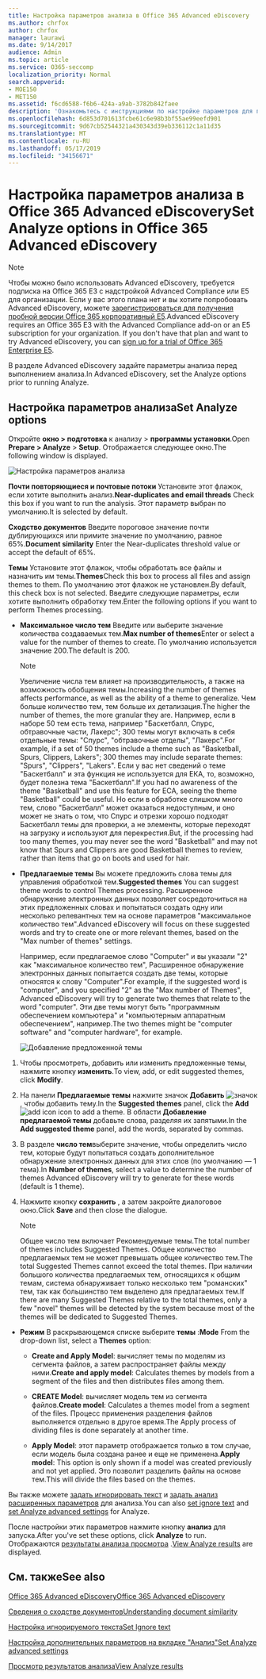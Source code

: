 ```yaml
---
title: Настройка параметров анализа в Office 365 Advanced eDiscovery
ms.author: chrfox
author: chrfox
manager: laurawi
ms.date: 9/14/2017
audience: Admin
ms.topic: article
ms.service: O365-seccomp
localization_priority: Normal
search.appverid:
- MOE150
- MET150
ms.assetid: f6cd6588-f6b6-424a-a9ab-3782b842faee
description: 'Ознакомьтесь с инструкциями по настройке параметров для процесса анализа в Office 365 Advanced eDiscovery, включая почти повторяющиеся, почтовые потоки и темы.  '
ms.openlocfilehash: 6d853d701613fcbe61c6e98b3bf55ae99eefd901
ms.sourcegitcommit: 9d67cb52544321a430343d39eb336112c1a11d35
ms.translationtype: MT
ms.contentlocale: ru-RU
ms.lasthandoff: 05/17/2019
ms.locfileid: "34156671"
---
```

# <a name="set-analyze-options-in-office-365-advanced-ediscovery"></a><span data-ttu-id="3340a-103">Настройка параметров анализа в Office 365 Advanced eDiscovery</span><span class="sxs-lookup"><span data-stu-id="3340a-103">Set Analyze options in Office 365 Advanced eDiscovery</span></span>

> [!NOTE]
> <span data-ttu-id="3340a-p101">Чтобы можно было использовать Advanced eDiscovery, требуется подписка на Office 365 E3 с надстройкой Advanced Compliance или E5 для организации. Если у вас этого плана нет и вы хотите попробовать Advanced eDiscovery, можете [зарегистрироваться для получения пробной версии Office 365 корпоративный E5](https://go.microsoft.com/fwlink/p/?LinkID=698279).</span><span class="sxs-lookup"><span data-stu-id="3340a-p101">Advanced eDiscovery requires an Office 365 E3 with the Advanced Compliance add-on or an E5 subscription for your organization. If you don't have that plan and want to try Advanced eDiscovery, you can [sign up for a trial of Office 365 Enterprise E5](https://go.microsoft.com/fwlink/p/?LinkID=698279).</span></span> 
  
<span data-ttu-id="3340a-106">В разделе Advanced eDiscovery задайте параметры анализа перед выполнением анализа.</span><span class="sxs-lookup"><span data-stu-id="3340a-106">In Advanced eDiscovery, set the Analyze options prior to running Analyze.</span></span>
  
## <a name="set-analyze-options"></a><span data-ttu-id="3340a-107">Настройка параметров анализа</span><span class="sxs-lookup"><span data-stu-id="3340a-107">Set Analyze options</span></span>

<span data-ttu-id="3340a-108">Откройте **окно \> подготовка** к анализу \> **программы установки**.</span><span class="sxs-lookup"><span data-stu-id="3340a-108">Open **Prepare \> Analyze** \> **Setup**.</span></span> <span data-ttu-id="3340a-109">Отображается следующее окно.</span><span class="sxs-lookup"><span data-stu-id="3340a-109">The following window is displayed.</span></span>
  
![Настройка параметров анализа](media/c3ec7a92-8484-4812-b98c-aa3eb740e5b7.png)
  
 <span data-ttu-id="3340a-111">**Почти повторяющиеся и почтовые потоки** Установите этот флажок, если хотите выполнить анализ.</span><span class="sxs-lookup"><span data-stu-id="3340a-111">**Near-duplicates and email threads** Check this box if you want to run the analysis.</span></span> <span data-ttu-id="3340a-112">Этот параметр выбран по умолчанию.</span><span class="sxs-lookup"><span data-stu-id="3340a-112">It is selected by default.</span></span> 
  
 <span data-ttu-id="3340a-113">**Сходство документов** Введите пороговое значение почти дублирующихся или примите значение по умолчанию, равное 65%.</span><span class="sxs-lookup"><span data-stu-id="3340a-113">**Document similarity** Enter the Near-duplicates threshold value or accept the default of 65%.</span></span> 
  
 <span data-ttu-id="3340a-114">**Темы** Установите этот флажок, чтобы обработать все файлы и назначить им темы.</span><span class="sxs-lookup"><span data-stu-id="3340a-114">**Themes**Check this box to process all files and assign themes to them.</span></span> <span data-ttu-id="3340a-115">По умолчанию этот флажок не установлен.</span><span class="sxs-lookup"><span data-stu-id="3340a-115">By default, this check box is not selected.</span></span> <span data-ttu-id="3340a-116">Введите следующие параметры, если хотите выполнить обработку тем.</span><span class="sxs-lookup"><span data-stu-id="3340a-116">Enter the following options if you want to perform Themes processing.</span></span>
  
- <span data-ttu-id="3340a-117">**Максимальное число тем** Введите или выберите значение количества создаваемых тем.</span><span class="sxs-lookup"><span data-stu-id="3340a-117">**Max number of themes**Enter or select a value for the number of themes to create.</span></span> <span data-ttu-id="3340a-118">По умолчанию используется значение 200.</span><span class="sxs-lookup"><span data-stu-id="3340a-118">The default is 200.</span></span> 
    
    > [!NOTE]
    > <span data-ttu-id="3340a-119">Увеличение числа тем влияет на производительность, а также на возможность обобщения темы.</span><span class="sxs-lookup"><span data-stu-id="3340a-119">Increasing the number of themes affects performance, as well as the ability of a theme to generalize.</span></span> <span data-ttu-id="3340a-120">Чем больше количество тем, тем больше их детализация.</span><span class="sxs-lookup"><span data-stu-id="3340a-120">The higher the number of themes, the more granular they are.</span></span> <span data-ttu-id="3340a-121">Например, если в наборе 50 тем есть тема, например "Баскетбалл, Спурс, обтравочные части, Лакерс"; 300 темы могут включать в себя отдельные темы: "Спурс", "обтравочные отделы", "Лакерс".</span><span class="sxs-lookup"><span data-stu-id="3340a-121">For example, if a set of 50 themes include a theme such as "Basketball, Spurs, Clippers, Lakers"; 300 themes may include separate themes: "Spurs", "Clippers", "Lakers".</span></span> <span data-ttu-id="3340a-122">Если у вас нет сведений о теме "Баскетбалл" и эта функция не используется для ЕКА, то, возможно, будет полезна тема "Баскетбалл".</span><span class="sxs-lookup"><span data-stu-id="3340a-122">If you had no awareness of the theme "Basketball" and use this feature for ECA, seeing the theme "Basketball" could be useful.</span></span> <span data-ttu-id="3340a-123">Но если в обработке слишком много тем, слово "Баскетбалл" может оказаться недоступным, и оно может не знать о том, что Спурс и отрезки хорошо подходят Баскетбалл темы для проверки, а не элементы, которые переходят на загрузку и используют для перекрестия.</span><span class="sxs-lookup"><span data-stu-id="3340a-123">But, if the processing had too many themes, you may never see the word "Basketball" and may not know that Spurs and Clippers are good Basketball themes to review, rather than items that go on boots and used for hair.</span></span> 
  
- <span data-ttu-id="3340a-124">**Предлагаемые темы** Вы можете предложить слова темы для управления обработкой тем.</span><span class="sxs-lookup"><span data-stu-id="3340a-124">**Suggested themes** You can suggest theme words to control Themes processing.</span></span> <span data-ttu-id="3340a-125">Расширенное обнаружение электронных данных позволяет сосредоточиться на этих предложенных словах и попытаться создать одну или несколько релевантных тем на основе параметров "максимальное количество тем".</span><span class="sxs-lookup"><span data-stu-id="3340a-125">Advanced eDiscovery will focus on these suggested words and try to create one or more relevant themes, based on the "Max number of themes" settings.</span></span> 
    
    <span data-ttu-id="3340a-126">Например, если предлагаемое слово "Computer" и вы указали "2" как "максимальное количество тем", Расширенное обнаружение электронных данных попытается создать две темы, которые относятся к слову "Computer".</span><span class="sxs-lookup"><span data-stu-id="3340a-126">For example, if the suggested word is "computer", and you specified "2" as the "Max number of Themes", Advanced eDiscovery will try to generate two themes that relate to the word "computer".</span></span> <span data-ttu-id="3340a-127">Эти две темы могут быть "программным обеспечением компьютера" и "компьютерным аппаратным обеспечением", например.</span><span class="sxs-lookup"><span data-stu-id="3340a-127">The two themes might be "computer software" and "computer hardware", for example.</span></span> 
    
    ![Добавление предложенной темы](media/06e9ffd3-a76c-423b-b450-9e465eb9a02f.png)
  
1. <span data-ttu-id="3340a-129">Чтобы просмотреть, добавить или изменить предложенные темы, нажмите кнопку **изменить**.</span><span class="sxs-lookup"><span data-stu-id="3340a-129">To view, add, or edit suggested themes, click **Modify**.</span></span>
    
2. <span data-ttu-id="3340a-130">На панели **Предлагаемые темы** нажмите значок **Добавить** ![значок](media/c2dd8b3a-5a22-412c-a7fa-143f5b2b5612.png) , чтобы добавить тему.</span><span class="sxs-lookup"><span data-stu-id="3340a-130">In the **Suggested themes** panel, click the **Add** ![add icon](media/c2dd8b3a-5a22-412c-a7fa-143f5b2b5612.png) icon to add a theme.</span></span> <span data-ttu-id="3340a-131">В области **Добавление предлагаемой темы** добавьте слова, разделяя их запятыми.</span><span class="sxs-lookup"><span data-stu-id="3340a-131">In the **Add suggested theme** panel, add the words, separated by commas.</span></span> 
    
3. <span data-ttu-id="3340a-132">В разделе **число тем**выберите значение, чтобы определить число тем, которые будут попытаться создать дополнительное обнаружение электронных данных для этих слов (по умолчанию — 1 тема).</span><span class="sxs-lookup"><span data-stu-id="3340a-132">In **Number of themes**, select a value to determine the number of themes Advanced eDiscovery will try to generate for these words (default is 1 theme).</span></span>
    
4. <span data-ttu-id="3340a-133">Нажмите кнопку **сохранить** , а затем закройте диалоговое окно.</span><span class="sxs-lookup"><span data-stu-id="3340a-133">Click **Save** and then close the dialogue.</span></span> 
    
    > [!NOTE]
    > <span data-ttu-id="3340a-134">Общее число тем включает Рекомендуемые темы.</span><span class="sxs-lookup"><span data-stu-id="3340a-134">The total number of themes includes Suggested Themes.</span></span> <span data-ttu-id="3340a-135">Общее количество предлагаемых тем не может превышать общее количество тем.</span><span class="sxs-lookup"><span data-stu-id="3340a-135">The total Suggested Themes cannot exceed the total themes.</span></span> <span data-ttu-id="3340a-136">При наличии большого количества предлагаемых тем, относящихся к общим темам, система обнаруживает только несколько тем "романских" тем, так как большинство тем выделено для предлагаемых тем.</span><span class="sxs-lookup"><span data-stu-id="3340a-136">If there are many Suggested Themes relative to the total themes, only a few "novel" themes will be detected by the system because most of the themes will be dedicated to Suggested Themes.</span></span> 
  
- <span data-ttu-id="3340a-137">**Режим** В раскрывающемся списке выберите **темы** :</span><span class="sxs-lookup"><span data-stu-id="3340a-137">**Mode** From the drop-down list, select a **Themes** option:</span></span> 
    
  - <span data-ttu-id="3340a-138">**Create and Apply Model**: вычисляет темы по моделям из сегмента файлов, а затем распространяет файлы между ними.</span><span class="sxs-lookup"><span data-stu-id="3340a-138">**Create and apply model**: Calculates themes by models from a segment of the files and then distributes files among them.</span></span>
    
  - <span data-ttu-id="3340a-139">**CREATE Model**: вычисляет модель тем из сегмента файлов.</span><span class="sxs-lookup"><span data-stu-id="3340a-139">**Create model**: Calculates a themes model from a segment of the files.</span></span> <span data-ttu-id="3340a-140">Процесс применения разделения файлов выполняется отдельно в другое время.</span><span class="sxs-lookup"><span data-stu-id="3340a-140">The Apply process of dividing files is done separately at another time.</span></span>
    
  - <span data-ttu-id="3340a-141">**Apply Model**: этот параметр отображается только в том случае, если модель была создана ранее и еще не применена.</span><span class="sxs-lookup"><span data-stu-id="3340a-141">**Apply model**: This option is only shown if a model was created previously and not yet applied.</span></span> <span data-ttu-id="3340a-142">Это позволит разделить файлы на основе тем.</span><span class="sxs-lookup"><span data-stu-id="3340a-142">This will divide the files based on the themes.</span></span>
    
<span data-ttu-id="3340a-143">Вы также можете [задать игнорировать текст](set-ignore-text-in-advanced-ediscovery.md) и [задать анализ расширенных параметров](set-analyze-advanced-settings-in-advanced-ediscovery.md) для анализа.</span><span class="sxs-lookup"><span data-stu-id="3340a-143">You can also [set ignore text](set-ignore-text-in-advanced-ediscovery.md) and [set Analyze advanced settings](set-analyze-advanced-settings-in-advanced-ediscovery.md) for Analyze.</span></span> 
  
<span data-ttu-id="3340a-144">После настройки этих параметров нажмите кнопку **анализ** для запуска.</span><span class="sxs-lookup"><span data-stu-id="3340a-144">After you've set these options, click **Analyze** to run.</span></span> <span data-ttu-id="3340a-145">Отображаются [результаты анализа просмотра](view-analyze-results-in-advanced-ediscovery.md) .</span><span class="sxs-lookup"><span data-stu-id="3340a-145">[View Analyze results](view-analyze-results-in-advanced-ediscovery.md) are displayed.</span></span> 
  
## <a name="see-also"></a><span data-ttu-id="3340a-146">См. также</span><span class="sxs-lookup"><span data-stu-id="3340a-146">See also</span></span>

[<span data-ttu-id="3340a-147">Office 365 Advanced eDiscovery</span><span class="sxs-lookup"><span data-stu-id="3340a-147">Office 365 Advanced eDiscovery</span></span>](office-365-advanced-ediscovery.md)
  
[<span data-ttu-id="3340a-148">Сведения о сходстве документов</span><span class="sxs-lookup"><span data-stu-id="3340a-148">Understanding document similarity</span></span>](understand-document-similarity-in-advanced-ediscovery.md)
  
[<span data-ttu-id="3340a-149">Настройка игнорируемого текста</span><span class="sxs-lookup"><span data-stu-id="3340a-149">Set Ignore text </span></span>](set-ignore-text-in-advanced-ediscovery.md)
  
[<span data-ttu-id="3340a-150">Настройка дополнительных параметров на вкладке "Анализ"</span><span class="sxs-lookup"><span data-stu-id="3340a-150">Set Analyze advanced settings</span></span>](set-analyze-advanced-settings-in-advanced-ediscovery.md)
  
[<span data-ttu-id="3340a-151">Просмотр результатов анализа</span><span class="sxs-lookup"><span data-stu-id="3340a-151">View Analyze results</span></span>](view-analyze-results-in-advanced-ediscovery.md)


